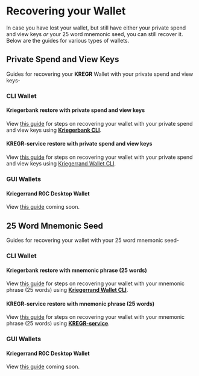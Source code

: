 # **Recovering your Wallet**

In case you have lost your wallet, but still have either your private spend and view keys *or* your 25 word mnemonic seed, you can still recover it. Below are the guides for various types of wallets.

## **Private Spend and View Keys**

Guides for recovering your **KREGR** Wallet with your private spend and view keys-

### **CLI Wallet**<a name="keys-cli-wallet"></a>

#### Kriegerbank restore with private spend and view keys<a name="recover-spend-view-keys-bloc-wallet-cli"></a>

View [this guide](../wallets/Kriegerbank-how-to-use.md#recover-spend-view-keys) for steps on recovering your wallet with your private spend and view keys using **[Kriegerbank CLI](../Using-Kriegerbank)**.

#### KREGR-service restore with private spend and view keys<a name="recover-spend-view-keys-bloc-service"></a>

View [this guide](../wallets/bloc-service-command-line.md#using-your-private-spend-key-and-view-key) for steps on recovering your wallet with your private spend and view keys using [Kriegerrand Wallet CLI](../wallets/bloc-service-index.md).

### **GUI Wallets**<a name="keys-gui-wallet"></a>

#### Kriegerrand R0C Desktop Wallet<a name="recover-wallet-keys-bloc-r0c"></a>

View [this guide](../#) coming soon.

## **25 Word Mnemonic Seed**

Guides for recovering your wallet with your 25 word mnemonic seed-

### **CLI Wallet**<a name="25-cli-wallet"></a>

#### Kriegerbank restore with mnemonic phrase (25 words) <a name="recover-seed"></a>

View [this guide](../wallets/Using-Kriegerbank#recover-seed) for steps on recovering your wallet with your mnemonic phrase (25 words) using **[Kriegerrand Wallet CLI](../Using-Kriegerbank)**.

#### KREGR-service restore with mnemonic phrase (25 words)<a name="recover-mnemonic-bloc-service"></a>

View [this guide](../wallets/bloc-service-command-line.md#using-your-mnemonic-seed) for steps on recovering your wallet with your mnemonic phrase (25 words) using **[KREGR-service](../wallets/bloc-service-index.md)**. 

### **GUI Wallets**<a name="25-gui-wallet"></a>

#### Kriegerrand R0C Desktop Wallet<a name="recover-wallet-seed-bloc-r0c"></a>

View [this guide](../#) coming soon.